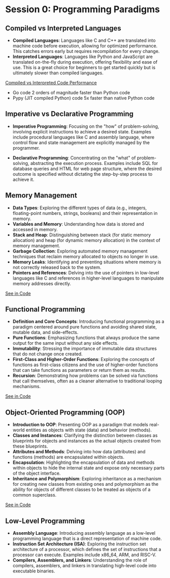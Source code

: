 # Session 0: Programming Paradigms

## Compiled vs Interpreted Languages

- **Compiled Languages**: Languages like C and C++ are translated into machine code before execution, allowing for optimized performance. This catches errors early but requires recompilation for every change.
- **Interpreted Languages**: Languages like Python and JavaScript are translated on-the-fly during execution, offering flexibility and ease of use. This is a great choice for beginners to get started quickly but is ultimately slower than compiled languages.

[Compiled vs Interpreted Code Performance](https://medium.com/swlh/compiled-vs-interpreted-code-performance-e1a63299760b)

- Go code 2 orders of magnitude faster than Python code
- Pypy (JIT compiled Python) code 5x faster than native Python code

## Imperative vs Declarative Programming

- **Imperative Programming**: Focusing on the "how" of problem-solving, involving explicit instructions to achieve a desired state. Examples include procedural languages like C and assembly language, where control flow and state management are explicitly managed by the programmer.

- **Declarative Programming**: Concentrating on the "what" of problem-solving, abstracting the execution process. Examples include SQL for database queries and HTML for web page structure, where the desired outcome is specified without dictating the step-by-step process to achieve it.

## Memory Management

- **Data Types**: Exploring the different types of data (e.g., integers, floating-point numbers, strings, booleans) and their representation in memory.
- **Variables and Memory**: Understanding how data is stored and accessed in memory.
- **Stack and Heap**: Distinguishing between stack (for static memory allocation) and heap (for dynamic memory allocation) in the context of memory management.
- **Garbage Collection**: Exploring automated memory management techniques that reclaim memory allocated to objects no longer in use.
- **Memory Leaks**: Identifying and preventing situations where memory is not correctly released back to the system.
- **Pointers and References**: Delving into the use of pointers in low-level languages like C and references in higher-level languages to manipulate memory addresses directly.

[See in Code](demos/godemo/internal/paradigms/memory.go)

## Functional Programming

- **Definition and Core Concepts**: Introducing functional programming as a paradigm centered around pure functions and avoiding shared state, mutable data, and side-effects.
- **Pure Functions**: Emphasizing functions that always produce the same output for the same input without any side effects.
- **Immutability**: Stressing the importance of immutable data structures that do not change once created.
- **First-Class and Higher-Order Functions**: Exploring the concepts of functions as first-class citizens and the use of higher-order functions that can take functions as parameters or return them as results.
- **Recursion**: Demonstrating how problems can be solved via functions that call themselves, often as a cleaner alternative to traditional looping mechanisms.

[See in Code](demos/godemo/internal/paradigms/functional.go)

## Object-Oriented Programming (OOP)

- **Introduction to OOP**: Presenting OOP as a paradigm that models real-world entities as objects with state (data) and behavior (methods).
- **Classes and Instances**: Clarifying the distinction between classes as blueprints for objects and instances as the actual objects created from these blueprints.
- **Attributes and Methods**: Delving into how data (attributes) and functions (methods) are encapsulated within objects.
- **Encapsulation**: Highlighting the encapsulation of data and methods within objects to hide the internal state and expose only necessary parts of the object interface.
- **Inheritance and Polymorphism**: Exploring inheritance as a mechanism for creating new classes from existing ones and polymorphism as the ability for objects of different classes to be treated as objects of a common superclass.

[See in Code](demos/godemo/internal/paradigms/oop.go)

## Low-Level Programming

- **Assembly Language**: Introducing assembly language as a low-level programming language that is a direct representation of machine code.
- **Instruction Set Architecture (ISA)**: Exploring the instruction set architecture of a processor, which defines the set of instructions that a processor can execute. Examples include x86_64, ARM, and RISC-V.
- **Compilers, Assemblers, and Linkers**: Understanding the role of compilers, assemblers, and linkers in translating high-level code into executable binaries.